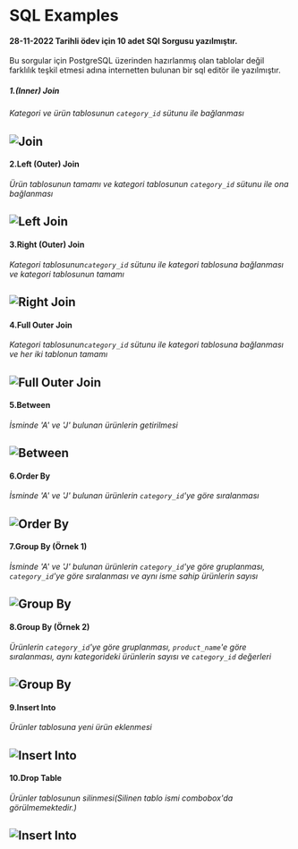# SQL Examples 
#### 28-11-2022 Tarihli ödev için 10 adet SQl Sorgusu yazılmıştır.
Bu sorgular için PostgreSQL üzerinden hazırlanmış olan tablolar değil farklılık teşkil etmesi adına 
internetten bulunan bir sql editör ile yazılmıştır. 


##### 1.(Inner) Join
_Kategori ve ürün tablosunun `category_id` sütunu ile bağlanması_

![Join](https://github.com/mesutcalim/EtiyaCamp/blob/master/Sql_Homework(28.11.2022)/1.jpeg)
---
#### 2.Left (Outer) Join
_Ürün tablosunun tamamı ve kategori tablosunun `category_id` sütunu ile ona bağlanması_

![Left Join](https://github.com/mesutcalim/EtiyaCamp/blob/master/Sql_Homework(28.11.2022)/2.jpeg)
---
#### 3.Right (Outer) Join
_Kategori tablosunun`category_id` sütunu ile kategori tablosuna bağlanması ve kategori tablosunun tamamı_

![Right Join](https://github.com/mesutcalim/EtiyaCamp/blob/master/Sql_Homework(28.11.2022)/3.jpeg)
---
#### 4.Full Outer Join
_Kategori tablosunun`category_id` sütunu ile kategori tablosuna bağlanması ve her iki tablonun tamamı_

![Full Outer Join](https://github.com/mesutcalim/EtiyaCamp/blob/master/Sql_Homework(28.11.2022)/4.jpeg)
---
#### 5.Between 
_İsminde 'A' ve 'J' bulunan ürünlerin getirilmesi_

![Between](https://github.com/mesutcalim/EtiyaCamp/blob/master/Sql_Homework(28.11.2022)/5.jpeg)
---
#### 6.Order By
_İsminde 'A' ve 'J' bulunan ürünlerin ``category_id``'ye göre sıralanması_

![Order By](https://github.com/mesutcalim/EtiyaCamp/blob/master/Sql_Homework(28.11.2022)/6.jpeg)
---
#### 7.Group By (Örnek 1)
_İsminde 'A' ve 'J' bulunan ürünlerin ``category_id``'ye göre gruplanması, ``category_id``'ye göre sıralanması ve aynı isme sahip ürünlerin sayısı_

![Group By](https://github.com/mesutcalim/EtiyaCamp/blob/master/Sql_Homework(28.11.2022)/7.jpeg)
---
#### 8.Group By (Örnek 2)
_Ürünlerin ``category_id``'ye göre gruplanması, ``product_name``'e göre sıralanması, aynı kategorideki ürünlerin sayısı ve `category_id` değerleri_

![Group By](https://github.com/mesutcalim/EtiyaCamp/blob/master/Sql_Homework(28.11.2022)/8.jpeg)
---
#### 9.Insert Into 
_Ürünler tablosuna yeni ürün eklenmesi_

![Insert Into](https://github.com/mesutcalim/EtiyaCamp/blob/master/Sql_Homework(28.11.2022)/9.jpeg)
---
#### 10.Drop Table
_Ürünler tablosunun silinmesi(Silinen tablo ismi combobox'da görülmemektedir.)_

![Insert Into](https://github.com/mesutcalim/EtiyaCamp/blob/master/Sql_Homework(28.11.2022)/10.jpeg)
---

